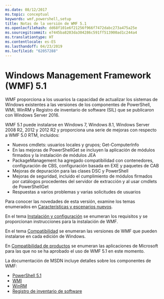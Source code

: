 ```yaml
---
ms.date: 08/12/2017
ms.topic: conceptual
keywords: wmf,powershell,setup
title: Notas de la versión de WMF 5.1
ms.openlocfilehash: dd68f101e6f21256f966f7472dabc273a475a25e
ms.sourcegitcommit: e7445ba8203da304286c591ff513900ad1c244a4
ms.translationtype: HT
ms.contentlocale: es-ES
ms.lasthandoff: 04/23/2019
ms.locfileid: "62057288"
---
```

# <a name="windows-management-framework-wmf-51"></a>Windows Management Framework (WMF) 5.1

WMF proporciona a los usuarios la capacidad de actualizar los sistemas de Windows existentes a las versiones de los componentes de PowerShell, WMI, WinRM y Registro de inventario de software (SIL) que se publicaron con Windows Server 2016.

WMF 5.1 puede instalarse en Windows 7, Windows 8.1, Windows Server 2008 R2, 2012 y 2012 R2 y proporciona una serie de mejoras con respecto a WMF 5.0 RTM, incluidos:

- Nuevos cmdlets: usuarios locales y grupos; Get-ComputerInfo
- En las mejoras de PowerShellGet se incluyen la aplicación de módulos firmados y la instalación de módulos JEA
- PackageManagement ha agregado compatibilidad con contenedores, configuración de CBS, configuración basada en EXE y paquetes de CAB
- Mejoras de depuración para las clases DSC y PowerShell
- Mejoras de seguridad, incluido el cumplimiento de módulos firmados por catálogos procedentes del servidor de extracción y al usar cmdlets de PowerShellGet
- Respuestas a varios problemas y varias solicitudes de usuarios

Para conocer las novedades de esta versión, examine los temas enumerados en [Características y escenarios nuevos](https://docs.microsoft.com/powershell/wmf/5.1/scenarios-features).

En el tema [Instalación y configuración](https://docs.microsoft.com/powershell/wmf/5.1/install-configure) se enumeran los requisitos y se proporcionan instrucciones para la instalación de WMF.

En el tema [Compatibilidad](https://docs.microsoft.com/powershell/wmf/5.1/compatibility) se enumeran las versiones de WMF que pueden instalarse en cada edición de Windows.

En [Compatibilidad de productos](https://docs.microsoft.com/powershell/wmf/5.1/productincompat) se enumeran las aplicaciones de Microsoft para las que no se ha aprobado el uso de WMF 5.1 en este momento.

La documentación de MSDN incluye detalles sobre los componentes de WMF:

- [PowerShell 5.1](https://docs.microsoft.com/powershell/)
- [WMI](https://msdn.microsoft.com/library/jj152383(v=vs.85).aspx)
- [WinRM](https://msdn.microsoft.com/library/aa384426(v=vs.85).aspx)
- [Registro de inventario de software](https://technet.microsoft.com/library/dn383584(v=ws.11).aspx)
